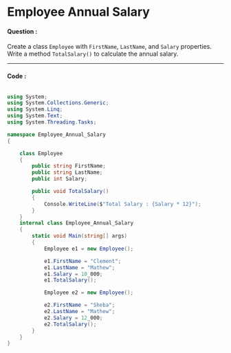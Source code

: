 # Employee Annual Salary

#### Question :

Create a class `Employee` with `FirstName`, `LastName`, and `Salary` properties. Write a method `TotalSalary()` to calculate the annual salary.

---

#### Code :

```c#

using System;
using System.Collections.Generic;
using System.Linq;
using System.Text;
using System.Threading.Tasks;

namespace Employee_Annual_Salary
{

    class Employee
    {
        public string FirstName;
        public string LastName;
        public int Salary;

        public void TotalSalary()
        {
            Console.WriteLine($"Total Salary : {Salary * 12}");
        }
    }
    internal class Employee_Annual_Salary
    {
        static void Main(string[] args)
        {
            Employee e1 = new Employee();

            e1.FirstName = "Clement";
            e1.LastName = "Mathew";
            e1.Salary = 10_000;
            e1.TotalSalary();

            Employee e2 = new Employee();

            e2.FirstName = "Sheba";
            e2.LastName = "Mathew";
            e2.Salary = 12_000;
            e2.TotalSalary();
        }
    }
}

```
